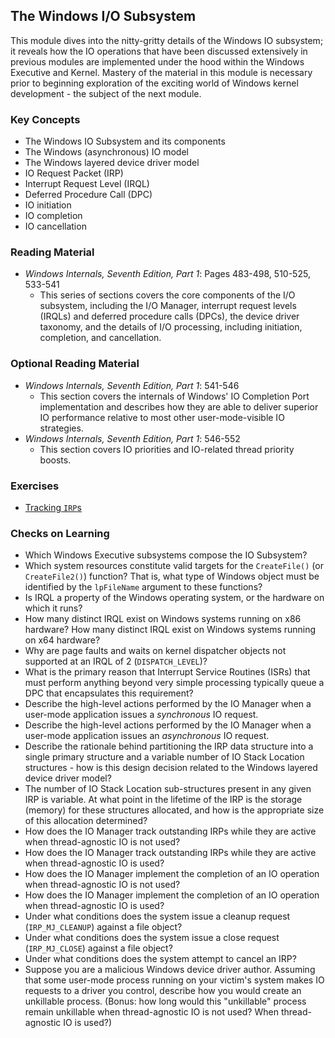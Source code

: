 ## The Windows I/O Subsystem

This module dives into the nitty-gritty details of the Windows IO subsystem; it reveals how the IO operations that have been discussed extensively in previous modules are implemented under the hood within the Windows Executive and Kernel. Mastery of the material in this module is necessary prior to beginning exploration of the exciting world of Windows kernel development - the subject of the next module.

### Key Concepts

- The Windows IO Subsystem and its components
- The Windows (asynchronous) IO model 
- The Windows layered device driver model
- IO Request Packet (IRP)
- Interrupt Request Level (IRQL)
- Deferred Procedure Call (DPC)
- IO initiation
- IO completion
- IO cancellation

### Reading Material

- _Windows Internals, Seventh Edition, Part 1_: Pages 483-498, 510-525, 533-541
    - This series of sections covers the core components of the I/O subsystem, including the I/O Manager, interrupt request levels (IRQLs) and deferred procedure calls (DPCs), the device driver taxonomy, and the details of I/O processing, including initiation, completion, and cancellation.

### Optional Reading Material

- _Windows Internals, Seventh Edition, Part 1_: 541-546
    - This section covers the internals of Windows' IO Completion Port implementation and describes how they are able to deliver superior IO performance relative to most other user-mode-visible IO strategies.
- _Windows Internals, Seventh Edition, Part 1_: 546-552
    - This section covers IO priorities and IO-related thread priority boosts.

### Exercises

- [Tracking `IRP`s](./tracking-irps)

### Checks on Learning

- Which Windows Executive subsystems compose the IO Subsystem?
- Which system resources constitute valid targets for the `CreateFile()` (or `CreateFile2()`) function? That is, what type of Windows object must be identified by the `lpFileName` argument to these functions?
- Is IRQL a property of the Windows operating system, or the hardware on which it runs?
- How many distinct IRQL exist on Windows systems running on x86 hardware? How many distinct IRQL exist on Windows systems running on x64 hardware? 
- Why are page faults and waits on kernel dispatcher objects not supported at an IRQL of 2 (`DISPATCH_LEVEL`)?
- What is the primary reason that Interrupt Service Routines (ISRs) that must perform anything beyond very simple processing typically queue a DPC that encapsulates this requirement?
- Describe the high-level actions performed by the IO Manager when a user-mode application issues a _synchronous_ IO request.
- Describe the high-level actions performed by the IO Manager when a user-mode application issues an _asynchronous_ IO request.
- Describe the rationale behind partitioning the IRP data structure into a single primary structure and a variable number of IO Stack Location structures - how is this design decision related to the Windows layered device driver model?
- The number of IO Stack Location sub-structures present in any given IRP is variable. At what point in the lifetime of the IRP is the storage (memory) for these structures allocated, and how is the appropriate size of this allocation determined?
- How does the IO Manager track outstanding IRPs while they are active when thread-agnostic IO is not used?
- How does the IO Manager track outstanding IRPs while they are active when thread-agnostic IO is used?
- How does the IO Manager implement the completion of an IO operation when thread-agnostic IO is not used?
- How does the IO Manager implement the completion of an IO operation when thread-agnostic IO is used?
- Under what conditions does the system issue a cleanup request (`IRP_MJ_CLEANUP`) against a file object?
- Under what conditions does the system issue a close request (`IRP_MJ_CLOSE`) against a file object?
- Under what conditions does the system attempt to cancel an IRP? 
- Suppose you are a malicious Windows device driver author. Assuming that some user-mode process running on your victim's system makes IO requests to a driver you control, describe how you would create an unkillable process. (Bonus: how long would this "unkillable" process remain unkillable when thread-agnostic IO is not used? When thread-agnostic IO is used?)
